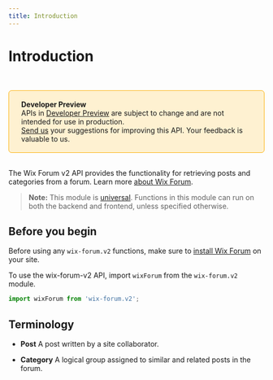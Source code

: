 ```yaml
---
title: Introduction
---
```


# Introduction

&nbsp;
<div style="background-color: #FEF1D1; padding: 18px 24px; border-radius: 6px; border: 1px solid #FDB10C; box-sizing: border-box; display: inline-block">
    <b>Developer Preview</b>
    <br/>
    <span>APIs in <a href="https://www.wix.com/velo/reference/api-overview/developer-preview">Developer Preview</a> are subject to change and are not intended for use in production.<br/><a href="mailto:velo-preview-feedback@wix.com">Send us</a> your suggestions for improving this API. Your feedback is valuable to us.</span>
</div>
&nbsp;


The Wix Forum v2 API provides the functionality for retrieving posts and categories from a forum.
Learn more [about Wix Forum](https://support.wix.com/en/article/wix-forum-about-wix-forum).


> **Note:**
> This module is [universal](https://support.wix.com/https://www.wix.com/velo/reference/api-overview/api-versions#universal-modules). Functions in this module can run on both the backend and frontend, unless specified otherwise.

## Before you begin

Before using any `wix-forum.v2` functions, make sure to [install Wix Forum](https://support.wix.com/en/article/wix-forum-adding-and-setting-up-your-forum) on your site. 


To use the wix-forum-v2 API, import `wixForum` from the `wix-forum.v2` module. 

```javascript
import wixForum from 'wix-forum.v2';
```

## Terminology

- **Post**
  A post written by a site collaborator.

- **Category**
  A logical group assigned to similar and related posts in the forum.  